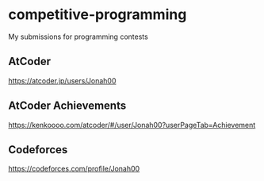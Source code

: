 # competitive-programming
My submissions for programming contests

## AtCoder
https://atcoder.jp/users/Jonah00

## AtCoder Achievements
https://kenkoooo.com/atcoder/#/user/Jonah00?userPageTab=Achievement

## Codeforces
https://codeforces.com/profile/Jonah00
 
